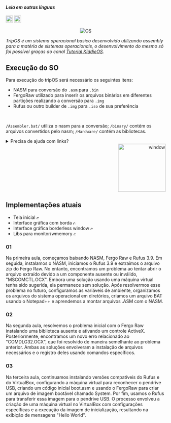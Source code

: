 #### _Leia em outras línguas_

<kbd>[<img title="Inglês" alt="Inglês" src="https://i.imgur.com/K0sBZSD.png" width="22">](/README.md)</kbd>
<kbd>[<img title="Português" alt="Português brasileiro" src="https://i.imgur.com/MZMUUJ6.png" width="22">](README-PTBR.md)</kbd>

<p align="center">
  <img src="https://i.imgur.com/xnhjM7o.gif" alt="OS" />
</p>

_TripOS é um sistema operacional basico desenvolvido utilizando assembly para a matéria de sistemas operacionais, o desenvolvimento do mesmo só foi possível graças ao canal [Tutorial KiddieOS](https://www.youtube.com/watch?v=Jws7BHrts6g&list=PLsoiO2Be-2z8BfsSkspJfDiuKeC9-LSca&index=2)._

## Execução do SO

Para execução do tripOS será necessário os seguintes itens:
- NASM para conversão do `.asm` para `.bin`
- FergoRaw utilizado para inserir os arquivos binários em diferentes partições realizando a conversão para `.img`
- Rufus ou outro builder de `.img` para `.iso` de sua preferência
<br>

`/Assembler.bat/` utiliza o nasm para a conversão;
`/binary/` contém os arquivos convertidos pelo nasm;
`/Hardware/` contém as bibliotecas.
<details>
<summary>Precisa de ajuda com links?</summary>
<tr>
  <td>Link para NASM: <a href="https://www.nasm.us/index.php"><img alt="NASM" src="https://www.nasm.us/images/nasm.png" width="25"></a></td>
  <td>Link para RUFUS: <a href="https://rufus.ie/pt_BR/"><img alt="Rufus" src="https://rufus.ie/pics/rufus-128.png" width="25"></a></td>
  <td>Link para FERGORAW: <a href="https://www.fergonez.net/softwares/fraw"><img alt="Fergoraw" src="https://images.gofreedownload.net/hardware-floppy-34989.jpg" width="25"></a></td>
</tr>
</details>
<div align="right">
  <img src="https://i.imgur.com/9f0AnpO.gif" alt="window" width="150">
</div>

## Implementações atuais

- Tela inicial <a><img alt="checked" src="https://cdn3.emoji.gg/emojis/4562_AlienPls.gif" width="12"></a>
- Interface gráfica com borda <a><img alt="checked" src="https://cdn3.emoji.gg/emojis/4562_AlienPls.gif" width="12"></a>
- Interface gráfica borderless window <a><img alt="checked" src="https://cdn3.emoji.gg/emojis/4562_AlienPls.gif" width="12"></a>
- Libs para monitor/wmemory <a><img alt="checked" src="https://cdn3.emoji.gg/emojis/4562_AlienPls.gif" width="12"></a>

### 01
Na primeira aula, começamos baixando NASM, Fergo Raw e Rufus 3.9. Em seguida, instalamos o NASM, iniciamos o Rufus 3.9 e extraímos o arquivo zip do Fergo Raw. No entanto, encontramos um problema ao tentar abrir o arquivo extraído devido a um componente ausente ou inválido, "MSCOMCTL.OCX". Embora uma solução usando uma máquina virtual tenha sido sugerida, ela permanece sem solução. Após resolvermos esse problema no futuro, configuramos as variáveis de ambiente, organizamos os arquivos do sistema operacional em diretórios, criamos um arquivo BAT usando o Notepad++ e aprendemos a montar arquivos .ASM com o NASM.

### 02
Na segunda aula, resolvemos o problema inicial com o Fergo Raw instalando uma biblioteca ausente e ativando um controle ActiveX. Posteriormente, encontramos um novo erro relacionado ao "COMDLG32.OCX", que foi resolvido de maneira semelhante ao problema anterior. Ambas as soluções envolveram a instalação de arquivos necessários e o registro deles usando comandos específicos.

### 03
Na terceira aula, continuamos instalando versões compatíveis do Rufus e do VirtualBox, configurando a máquina virtual para reconhecer o pendrive USB, criando um código inicial boot.asm e usando o FergoRaw para criar um arquivo de imagem bootável chamado System. Por fim, usamos o Rufus para transferir essa imagem para o pendrive USB. O processo envolveu a criação de uma máquina virtual no VirtualBox com configurações específicas e a execução da imagem de inicialização, resultando na exibição de mensagens "Hello World".
